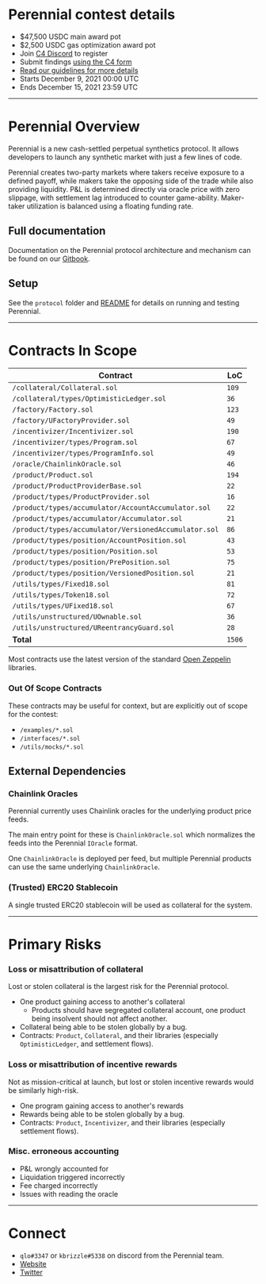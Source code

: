 # Perennial contest details
- $47,500 USDC main award pot
- $2,500 USDC gas optimization award pot
- Join [C4 Discord](https://discord.gg/code4rena) to register
- Submit findings [using the C4 form](https://code4rena.com/contests/2021-12-perennial-finance-contest/submit)
- [Read our guidelines for more details](https://docs.code4rena.com/roles/wardens)
- Starts December 9, 2021 00:00 UTC
- Ends December 15, 2021 23:59 UTC

---

# Perennial Overview

Perennial is a new cash-settled perpetual synthetics protocol. It allows developers to launch any synthetic market with just a few lines of code.

Perennial creates two-party markets where takers receive exposure to a defined payoff, while makers take the opposing side of the trade while also providing liquidity. P&L is determined directly via oracle price with zero slippage, with settlement lag introduced to counter game-ability. Maker-taker utilization is balanced using a floating funding rate.

## Full documentation

Documentation on the Perennial protocol architecture and mechanism can be found on our [Gitbook](https://docs.perennial.finance/).

## Setup

See the `protocol` folder and [README](https://github.com/code-423n4/2021-12-perennial/blob/main/protocol/README.md) for details on running and testing Perennial.

---

# Contracts In Scope

| **Contract** | **LoC** |
| --- | --- |
| `/collateral/Collateral.sol` | `109` |
| `/collateral/types/OptimisticLedger.sol` | `36` |
| `/factory/Factory.sol` | `123` |
| `/factory/UFactoryProvider.sol` | `49` |
| `/incentivizer/Incentivizer.sol` | `190` |
| `/incentivizer/types/Program.sol` | `67` |
| `/incentivizer/types/ProgramInfo.sol` | `49` |
| `/oracle/ChainlinkOracle.sol` | `46` |
| `/product/Product.sol` | `194` |
| `/product/ProductProviderBase.sol` | `22` |
| `/product/types/ProductProvider.sol` | `16` |
| `/product/types/accumulator/AccountAccumulator.sol` | `22` |
| `/product/types/accumulator/Accumulator.sol` | `21` |
| `/product/types/accumulator/VersionedAccumulator.sol` | `86` |
| `/product/types/position/AccountPosition.sol` | `43` |
| `/product/types/position/Position.sol` | `53` |
| `/product/types/position/PrePosition.sol` | `75` |
| `/product/types/position/VersionedPosition.sol` | `21` |
| `/utils/types/Fixed18.sol` | `81` |
| `/utils/types/Token18.sol` | `72` |
| `/utils/types/UFixed18.sol` | `67` |
| `/utils/unstructured/UOwnable.sol` | `36` |
| `/utils/unstructured/UReentrancyGuard.sol` | `28` |
| **Total** | `1506` |

Most contracts use the latest version of the standard [Open Zeppelin](https://github.com/OpenZeppelin/openzeppelin-contracts)  libraries.

### Out Of Scope Contracts
These contracts may be useful for context, but are explicitly out of scope for the contest:

- `/examples/*.sol`
- `/interfaces/*.sol`
- `/utils/mocks/*.sol`

## External Dependencies

### Chainlink Oracles
Perennial currently uses Chainlink oracles for the underlying product price feeds.

The main entry point for these is `ChainlinkOracle.sol` which normalizes the feeds into the Perennial `IOracle` format.

One `ChainlinkOracle` is deployed per feed, but multiple Perennial products can use the same underlying `ChainlinkOracle`.

### (Trusted) ERC20 Stablecoin

A single trusted ERC20 stablecoin will be used as collateral for the system.

---

# Primary Risks

### Loss or misattribution of collateral

Lost or stolen collateral is the largest risk for the Perennial protocol.

- One product gaining access to another's collateral
  - Products should have segregated collateral account, one product being insolvent should not affect another.
- Collateral being able to be stolen globally by a bug. 
- Contracts: `Product`, `Collateral`, and their libraries (especially `OptimisticLedger`, and settlement flows).

### Loss or misattribution of incentive rewards

Not as mission-critical at launch, but lost or stolen incentive rewards would be similarly high-risk.

- One program gaining access to another's rewards
- Rewards being able to be stolen globally by a bug.
- Contracts: `Product`, `Incentivizer`, and their libraries (especially settlement flows).

### Misc. erroneous accounting
- P&L wrongly accounted for
- Liquidation triggered incorrectly
- Fee charged incorrectly
- Issues with reading the oracle

---

# Connect

- `qlo#3347` or `kbrizzle#5338` on discord from the Perennial team.
- [Website](https://www.perennial.finance)
- [Twitter](https://www.twitter.com/perennial_fi)
